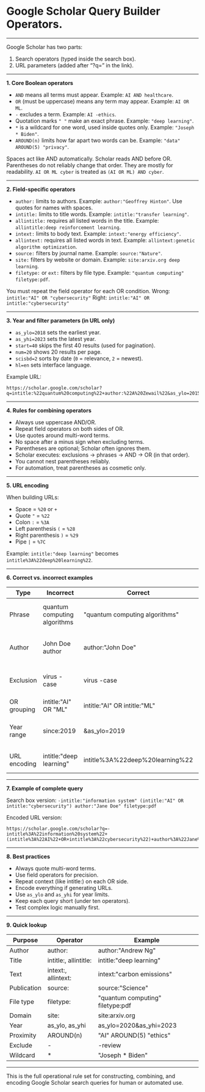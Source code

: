 # Google Scholar Query Builder Operators.

---

Google Scholar has two parts:

1. Search operators (typed inside the search box).
2. URL parameters (added after “?q=” in the link).

---

**1. Core Boolean operators**

* `AND` means all terms must appear. Example: `AI AND healthcare`.
* `OR` (must be uppercase) means any term may appear. Example: `AI OR ML`.
* `-` excludes a term. Example: `AI -ethics`.
* Quotation marks `" "` make an exact phrase. Example: `"deep learning"`.
* `*` is a wildcard for one word, used inside quotes only. Example: `"Joseph * Biden"`.
* `AROUND(n)` limits how far apart two words can be. Example: `"data" AROUND(5) "privacy"`.

Spaces act like AND automatically.
Scholar reads AND before OR. Parentheses do not reliably change that order. They are mostly for readability.
`AI OR ML cyber` is treated as `(AI OR ML) AND cyber`.

---

**2. Field-specific operators**

* `author:` limits to authors. Example: `author:"Geoffrey Hinton"`. Use quotes for names with spaces.
* `intitle:` limits to title words. Example: `intitle:"transfer learning"`.
* `allintitle:` requires all listed words in the title. Example: `allintitle:deep reinforcement learning`.
* `intext:` limits to body text. Example: `intext:"energy efficiency"`.
* `allintext:` requires all listed words in text. Example: `allintext:genetic algorithm optimization`.
* `source:` filters by journal name. Example: `source:"Nature"`.
* `site:` filters by website or domain. Example: `site:arxiv.org deep learning`.
* `filetype:` or `ext:` filters by file type. Example: `"quantum computing" filetype:pdf`.

You must repeat the field operator for each OR condition.
Wrong: `intitle:"AI" OR "cybersecurity"`
Right: `intitle:"AI" OR intitle:"cybersecurity"`

---

**3. Year and filter parameters (in URL only)**

* `as_ylo=2018` sets the earliest year.
* `as_yhi=2023` sets the latest year.
* `start=40` skips the first 40 results (used for pagination).
* `num=20` shows 20 results per page.
* `scisbd=2` sorts by date (`0` = relevance, `2` = newest).
* `hl=en` sets interface language.

Example URL:

```
https://scholar.google.com/scholar?q=intitle:%22quantum%20computing%22+author:%22A%20Zewail%22&as_ylo=2015&as_yhi=2020&start=40&num=20&scisbd=2&hl=en
```

---

**4. Rules for combining operators**

* Always use uppercase AND/OR.
* Repeat field operators on both sides of OR.
* Use quotes around multi-word terms.
* No space after a minus sign when excluding terms.
* Parentheses are optional; Scholar often ignores them.
* Scholar executes: exclusions → phrases → AND → OR (in that order).
* You cannot nest parentheses reliably.
* For automation, treat parentheses as cosmetic only.

---

**5. URL encoding**

When building URLs:

* Space = `%20` or `+`
* Quote `"` = `%22`
* Colon `:` = `%3A`
* Left parenthesis `(` = `%28`
* Right parenthesis `)` = `%29`
* Pipe `|` = `%7C`

Example:
`intitle:"deep learning"` becomes `intitle%3A%22deep%20learning%22`.

---

**6. Correct vs. incorrect examples**

| Type         | Incorrect                    | Correct                         | Reason                      |
| ------------ | ---------------------------- | ------------------------------- | --------------------------- |
| Phrase       | quantum computing algorithms | "quantum computing algorithms"  | Quotes needed for phrase    |
| Author       | John Doe author              | author:"John Doe"               | Must use author: operator   |
| Exclusion    | virus - case                 | virus -case                     | No space after minus        |
| OR grouping  | intitle:"AI" OR "ML"         | intitle:"AI" OR intitle:"ML"    | Repeat field                |
| Year range   | since:2019                   | &as_ylo=2019                    | since: not valid in Scholar |
| URL encoding | intitle:"deep learning"      | intitle%3A%22deep%20learning%22 | Encode special chars        |

---

**7. Example of complete query**

Search box version:
`-intitle:"information system" (intitle:"AI" OR intitle:"cybersecurity") author:"Jane Doe" filetype:pdf`

Encoded URL version:

```
https://scholar.google.com/scholar?q=-intitle%3A%22information%20system%22+(intitle%3A%22AI%22+OR+intitle%3A%22cybersecurity%22)+author%3A%22Jane%20Doe%22+filetype%3Apdf
```

---

**8. Best practices**

* Always quote multi-word terms.
* Use field operators for precision.
* Repeat context (like intitle:) on each OR side.
* Encode everything if generating URLs.
* Use `as_ylo` and `as_yhi` for year limits.
* Keep each query short (under ten operators).
* Test complex logic manually first.

---

**9. Quick lookup**

| Purpose     | Operator              | Example                          |
| ----------- | --------------------- | -------------------------------- |
| Author      | author:               | author:"Andrew Ng"               |
| Title       | intitle:, allintitle: | intitle:"deep learning"          |
| Text        | intext:, allintext:   | intext:"carbon emissions"        |
| Publication | source:               | source:"Science"                 |
| File type   | filetype:             | "quantum computing" filetype:pdf |
| Domain      | site:                 | site:arxiv.org                   |
| Year        | as_ylo, as_yhi        | as_ylo=2020&as_yhi=2023          |
| Proximity   | AROUND(n)             | "AI" AROUND(5) "ethics"          |
| Exclude     | -                     | -review                          |
| Wildcard    | *                     | "Joseph * Biden"                 |

---

This is the full operational rule set for constructing, combining, and encoding Google Scholar search queries for human or automated use.
